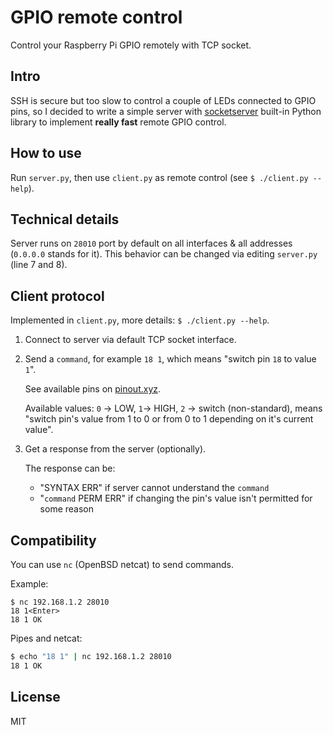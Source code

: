 # GPIO remote control

Control your Raspberry Pi GPIO remotely with TCP socket.

## Intro

SSH is secure but too slow to control a couple of LEDs connected to GPIO pins, so I decided to write a simple server with [socketserver](https://docs.python.org/3.5/library/socketserver.html) built-in Python library to implement **really fast** remote GPIO control.

## How to use

Run `server.py`, then use `client.py` as remote control (see `$ ./client.py --help`).

## Technical details

Server runs on `28010` port by default on all interfaces & all addresses (`0.0.0.0` stands for it). This behavior can be changed via editing `server.py` (line 7 and 8).

## Client protocol

Implemented in `client.py`, more details: `$ ./client.py --help`.

1. Connect to server via default TCP socket interface.
2. Send a `command`, for example `18 1`, which means "switch pin `18` to value `1`".

   See available pins on [pinout.xyz](https://pinout.xyz).

   Available values: `0` -> LOW, `1`-> HIGH, `2` -> switch (non-standard), means "switch pin's value from 1 to 0 or from 0 to 1 depending on it's current value".

3. Get a response from the server (optionally).

   The response can be:
   - "SYNTAX ERR" if server cannot understand the `command`
   - "`command` PERM ERR" if changing the pin's value isn't permitted for some reason

## Compatibility

You can use `nc` (OpenBSD netcat) to send commands.

Example:

```
$ nc 192.168.1.2 28010
18 1<Enter>
18 1 OK
```

Pipes and netcat:

```bash
$ echo "18 1" | nc 192.168.1.2 28010
18 1 OK
```

## License

MIT
